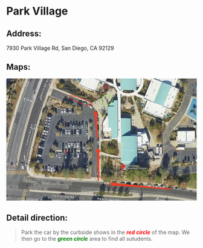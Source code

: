 # Park Village

## Address: 
7930 Park Village Rd, San Diego, CA 92129

## Maps:
![Park Village Map](Park_Village.jpg)

## Detail direction:

> Park the car by the curbside shows in the <span style="color:red">***red circle***</span> of the map. We then go to the <span style="color:green">***green circle***</span> area to find all sutudents.